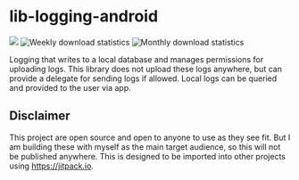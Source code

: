 # lib-logging-android

[![](https://jitpack.io/v/Brent-Tunnicliff/lib-logging-android.svg)](https://jitpack.io/#Brent-Tunnicliff/lib-logging-android) ![Weekly download statistics](https://jitpack.io/v/Brent-Tunnicliff/lib-logging-android/week.svg) ![Monthly download statistics](https://jitpack.io/v/Brent-Tunnicliff/lib-logging-android/month.svg)

Logging that writes to a local database and manages permissions for uploading logs.
This library does not upload these logs anywhere, but can provide a delegate for sending logs
if allowed.
Local logs can be queried and provided to the user via app.

## Disclaimer

This project are open source and open to anyone to use as they see fit.
But I am building these with myself as the main target audience,
so this will not be published anywhere.
This is designed to be imported into other projects using https://jitpack.io.